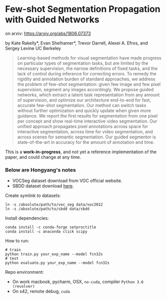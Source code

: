 # Few-shot Segmentation Propagation with Guided Networks

on arxiv: https://arxiv.org/abs/1806.07373

by Kate Rakelly\*, Evan Shelhamer\*, Trevor Darrell, Alexei A. Efros, and Sergey Levine
UC Berkeley

> Learning-based methods for visual segmentation have made progress on particular
types of segmentation tasks, but are limited by the necessary supervision, the
narrow definitions of fixed tasks, and the lack of control during inference for
correcting errors. To remedy the rigidity and annotation burden of standard
approaches, we address the problem of few-shot segmentation: given few image
and few pixel supervision, segment any images accordingly. We propose guided
networks, which extract a latent task representation from any amount of
supervision, and optimize our architecture end-to-end for fast, accurate
few-shot segmentation. Our method can switch tasks without further optimization
and quickly update when given more guidance. We report the first results for
segmentation from one pixel per concept and show real-time interactive video
segmentation. Our unified approach propagates pixel annotations across space
for interactive segmentation, across time for video segmentation, and across
scenes for semantic segmentation. Our guided segmentor is state-of-the-art in
accuracy for the amount of annotation and time.

This is a **work-in-progress**, and not yet a reference implementation of the paper, and could change at any time.


### Below are Hongyang's notes
- VOCSeg dataset download from VOC official website.
- SBDD dataset download 
[here](https://github.com/shelhamer/fcn.berkeleyvision.org/blob/master/data/pascal/README.md#pascal-voc-and-sbd).



Create symlink to datasets:

    ln -s /absolute/path/to/voc_seg data/voc2012
    ln -s /absolute/path/to/sbdd data/sbdd
    
Install dependencies:
    
    conda install -c conda-forge setproctitle
    conda install -c anaconda click scipy 
    
How to run:

    # train
    python train.py your_exp_name --model fcn32s
    # test 
    python evaluate.py your_exp_name --model fcn32s
    
Repo environment:

- On work macbook, pycharm, OSX, `no-cuda`, compiler `Python 3.6 (revolver)`
- On s42, remote debug, ``cuda``